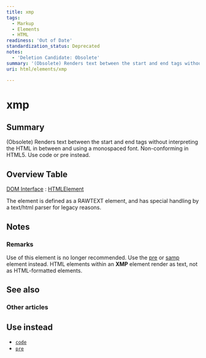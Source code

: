 ```yaml
---
title: xmp
tags:
  - Markup
  - Elements
  - HTML
readiness: 'Out of Date'
standardization_status: Deprecated
notes:
  - 'Deletion Candidate: Obsolete'
summary: '(Obsolete) Renders text between the start and end tags without interpreting the HTML in between and using a monospaced font. Non-conforming in HTML5. Use code or pre instead.'
uri: html/elements/xmp

---
```

# xmp

## Summary

(Obsolete) Renders text between the start and end tags without interpreting the HTML in between and using a monospaced font. Non-conforming in HTML5. Use code or pre instead.

## Overview Table

[DOM Interface](/dom/interface)
:   [HTMLElement](/dom/HTMLElement)

The element is defined as a RAWTEXT element, and has special handling by a text/html parser for legacy reasons.

## Notes

### Remarks

Use of this element is no longer recommended. Use the [pre](/html/elements/pre) or [samp](/html/elements/samp) element instead. HTML elements within an **XMP** element render as text, not as HTML-formatted elements.

## See also

### Other articles

## Use instead

-   [`code`](/html/elements/code)
-   [`pre`](/html/elements/pre)


